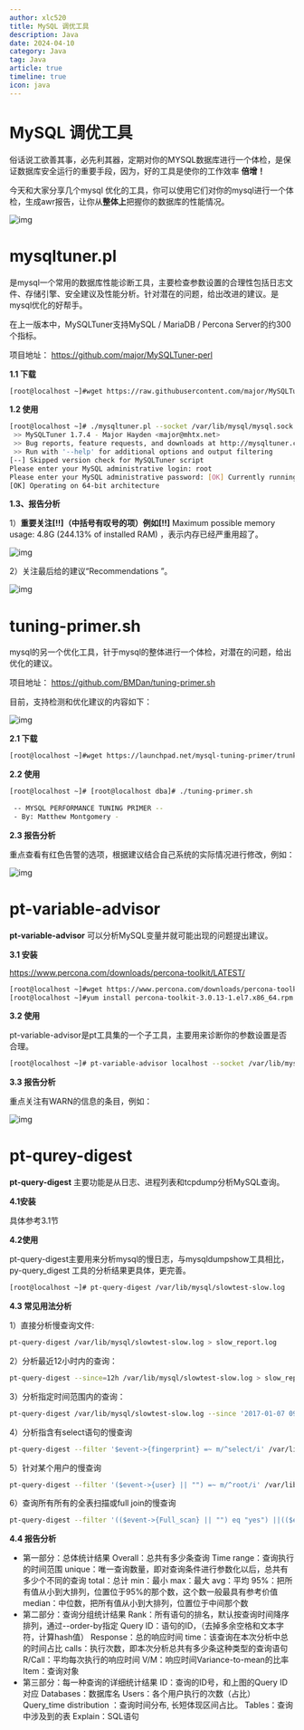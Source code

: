 ```yaml
---
author: xlc520
title: MySQL 调优工具
description: Java
date: 2024-04-10
category: Java
tag: Java
article: true
timeline: true
icon: java
---
```


# MySQL 调优工具

俗话说工欲善其事，必先利其器，定期对你的MYSQL数据库进行一个体检，是保证数据库安全运行的重要手段，因为，好的工具是使你的工作效率
**倍增！**

今天和大家分享几个mysql 优化的工具，你可以使用它们对你的mysql进行一个体检，生成awr报告，让你从**整体上**把握你的数据库的性能情况。

![img](https://bitbucket.org/xlc520/blogasset/raw/main/images3/b51ee07f21ac4e82b23b5b65f86f8d16noop.image_iz=58558&from=article.png)

# **mysqltuner.pl**

是mysql一个常用的数据库性能诊断工具，主要检查参数设置的合理性包括日志文件、存储引擎、安全建议及性能分析。针对潜在的问题，给出改进的建议。是mysql优化的好帮手。

在上一版本中，MySQLTuner支持MySQL / MariaDB / Percona Server的约300个指标。

项目地址：
https://github.com/major/MySQLTuner-perl

**1.1 下载**

```sh
[root@localhost ~]#wget https://raw.githubusercontent.com/major/MySQLTuner-perl/master/mysqltuner.pl
```

**1.2 使用**

```sh
[root@localhost ~]# ./mysqltuner.pl --socket /var/lib/mysql/mysql.sock
 >> MySQLTuner 1.7.4 - Major Hayden <major@mhtx.net>
 >> Bug reports, feature requests, and downloads at http://mysqltuner.com/
 >> Run with '--help' for additional options and output filtering
[--] Skipped version check for MySQLTuner script
Please enter your MySQL administrative login: root
Please enter your MySQL administrative password: [OK] Currently running supported MySQL version 5.7.23
[OK] Operating on 64-bit architecture 
```

**1.3、报告分析**

1）**重要关注[!!]（**中括号有叹号的项）例如**[!!]** Maximum possible memory usage: 4.8G (244.13% of installed RAM)
，表示内存已经严重用超了。

![img](https://bitbucket.org/xlc520/blogasset/raw/main/images3/75f9620e0a374aeaac6583769fa907c9noop.image_iz=58558&from=article.jpeg)

2）关注最后给的建议“Recommendations ”。

![img](https://bitbucket.org/xlc520/blogasset/raw/main/images3/07c3573d5cda4de3800b282ad88ca7aenoop.image_iz=58558&from=article.jpeg)

# **tuning-primer.sh**

mysql的另一个优化工具，针于mysql的整体进行一个体检，对潜在的问题，给出优化的建议。

项目地址：
https://github.com/BMDan/tuning-primer.sh

目前，支持检测和优化建议的内容如下：

![img](https://bitbucket.org/xlc520/blogasset/raw/main/images3/a659e545a6f1484f8312988281333b12noop.image_iz=58558&from=article.jpeg)

**2.1 下载**

```sh
[root@localhost ~]#wget https://launchpad.net/mysql-tuning-primer/trunk/1.6-r1/+download/tuning-primer.sh
```

**2.2 使用**

```sh
[root@localhost ~]# [root@localhost dba]# ./tuning-primer.sh 
 
 -- MYSQL PERFORMANCE TUNING PRIMER --
 - By: Matthew Montgomery -
```

**2.3 报告分析**

重点查看有红色告警的选项，根据建议结合自己系统的实际情况进行修改，例如：

![img](https://bitbucket.org/xlc520/blogasset/raw/main/images3/96253147103948d08497044ddd94ebbfnoop.image_iz=58558&from=article.jpeg)

# **pt-variable-advisor**

**pt-variable-advisor** 可以分析MySQL变量并就可能出现的问题提出建议。

**3.1 安装**

https://www.percona.com/downloads/percona-toolkit/LATEST/

```sh
[root@localhost ~]#wget https://www.percona.com/downloads/percona-toolkit/3.0.13/binary/redhat/7/x86_64/percona-toolkit-3.0.13-re85ce15-el7-x86_64-bundle.tar
[root@localhost ~]#yum install percona-toolkit-3.0.13-1.el7.x86_64.rpm 
```

**3.2 使用**

pt-variable-advisor是pt工具集的一个子工具，主要用来诊断你的参数设置是否合理。

```sh
[root@localhost ~]# pt-variable-advisor localhost --socket /var/lib/mysql/mysql.sock
```

**3.3 报告分析**

重点关注有WARN的信息的条目，例如：

![img](https://bitbucket.org/xlc520/blogasset/raw/main/images3/a55ce3055ece478d8f0133c203f7a990noop.image_iz=58558&from=article.jpeg)

# **pt-qurey-digest**

**pt-query-digest** 主要功能是从日志、进程列表和tcpdump分析MySQL查询。

**4.1安装**

具体参考3.1节

**4.2使用**

pt-query-digest主要用来分析mysql的慢日志，与mysqldumpshow工具相比，py-query_digest 工具的分析结果更具体，更完善。

```sh
[root@localhost ~]# pt-query-digest /var/lib/mysql/slowtest-slow.log 
```

**4.3 常见用法分析**

1）直接分析慢查询文件:

```sh
pt-query-digest /var/lib/mysql/slowtest-slow.log > slow_report.log
```

2）分析最近12小时内的查询：

```sh
pt-query-digest --since=12h /var/lib/mysql/slowtest-slow.log > slow_report2.log
```

3）分析指定时间范围内的查询：

```sh
pt-query-digest /var/lib/mysql/slowtest-slow.log --since '2017-01-07 09:30:00' --until '2017-01-07 10:00:00'> > slow_report3.log
```

4）分析指含有select语句的慢查询

```sh
pt-query-digest --filter '$event->{fingerprint} =~ m/^select/i' /var/lib/mysql/slowtest-slow.log> slow_report4.log
```

5）针对某个用户的慢查询

```sh
pt-query-digest --filter '($event->{user} || "") =~ m/^root/i' /var/lib/mysql/slowtest-slow.log> slow_report5.log
```

6）查询所有所有的全表扫描或full join的慢查询

```sh
pt-query-digest --filter '(($event->{Full_scan} || "") eq "yes") ||(($event->{Full_join} || "") eq "yes")' /var/lib/mysql/slowtest-slow.log> slow_report6.log
```

**4.4 报告分析**

- 第一部分：总体统计结果 Overall：总共有多少条查询 Time range：查询执行的时间范围 unique：唯一查询数量，即对查询条件进行参数化以后，总共有多少个不同的查询
  total：总计 min：最小 max：最大 avg：平均 95%：把所有值从小到大排列，位置位于95%的那个数，这个数一般最具有参考价值
  median：中位数，把所有值从小到大排列，位置位于中间那个数
- 第二部分：查询分组统计结果 Rank：所有语句的排名，默认按查询时间降序排列，通过--order-by指定 Query
  ID：语句的ID，（去掉多余空格和文本字符，计算hash值） Response：总的响应时间 time：该查询在本次分析中总的时间占比
  calls：执行次数，即本次分析总共有多少条这种类型的查询语句 R/Call：平均每次执行的响应时间 V/M：响应时间Variance-to-mean的比率
  Item：查询对象
- 第三部分：每一种查询的详细统计结果 ID：查询的ID号，和上图的Query ID对应 Databases：数据库名 Users：各个用户执行的次数（占比）
  Query_time distribution ：查询时间分布, 长短体现区间占比。 Tables：查询中涉及到的表 Explain：SQL语句